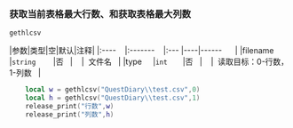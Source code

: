 ### 获取当前表格最大行数、和获取表格最大列数
`gethlcsv`

|参数|类型|空|默认|注释|
|:----    |:-------    |:--- |----|------      |
|filename     |`string`        |否   |    |  文件名   |
|type     |`int`       |否   |    |  读取目标：0-行数，1-列数   |
```lua
    local w = gethlcsv("QuestDiary\\test.csv",0)
    local h = gethlcsv("QuestDiary\\test.csv",1)
    release_print("行数",w)
    release_print("列数",h)
```
